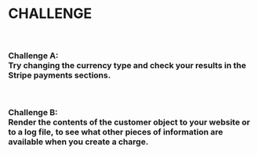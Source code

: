 CHALLENGE
=========

 

### **Challenge A:**<br>Try changing the currency type and check your results in the Stripe payments sections.

 

### **Challenge B:**<br>Render the contents of the customer object to your website or to a log file, to see what other pieces of information are available when you create a charge.
